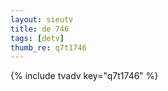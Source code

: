 ```yaml
--- 
layout: sieutv
title: de 746
tags: [detv]
thumb_re: q7t1746
---
```

{% include tvadv key="q7t1746" %} 

